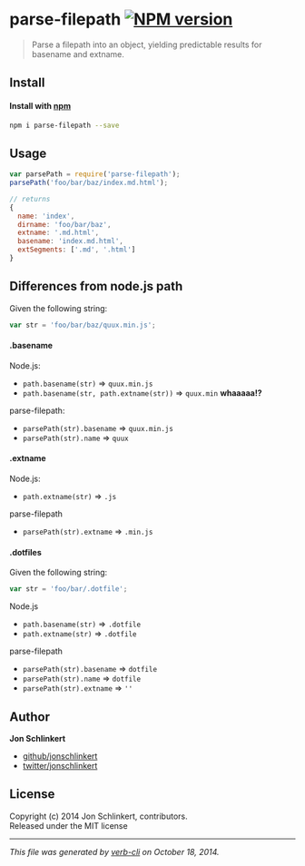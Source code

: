 # parse-filepath [![NPM version](https://badge.fury.io/js/parse-filepath.svg)](http://badge.fury.io/js/parse-filepath)

> Parse a filepath into an object, yielding predictable results for basename and extname.

## Install
#### Install with [npm](npmjs.org)

```bash
npm i parse-filepath --save
```

## Usage

```js
var parsePath = require('parse-filepath');
parsePath('foo/bar/baz/index.md.html');

// returns
{
  name: 'index',
  dirname: 'foo/bar/baz',
  extname: '.md.html',
  basename: 'index.md.html',
  extSegments: ['.md', '.html']
}
```

## Differences from node.js path

Given the following string:

```js
var str = 'foo/bar/baz/quux.min.js';
```

#### .basename

Node.js:

* `path.basename(str)` => `quux.min.js`
* `path.basename(str, path.extname(str))` => `quux.min` **whaaaaa!?**

parse-filepath:

* `parsePath(str).basename` => `quux.min.js`
* `parsePath(str).name` => `quux`


#### .extname

Node.js:

* `path.extname(str)` => `.js`

parse-filepath

* `parsePath(str).extname` => `.min.js`


#### .dotfiles

Given the following string:

```js
var str = 'foo/bar/.dotfile';
```

Node.js

* `path.basename(str)` => `.dotfile`
* `path.extname(str)` => `.dotfile`

parse-filepath

* `parsePath(str).basename` => `dotfile`
* `parsePath(str).name` => `dotfile`
* `parsePath(str).extname` => `''`


## Author

**Jon Schlinkert**
 
+ [github/jonschlinkert](https://github.com/jonschlinkert)
+ [twitter/jonschlinkert](http://twitter.com/jonschlinkert) 

## License
Copyright (c) 2014 Jon Schlinkert, contributors.  
Released under the MIT license

***

_This file was generated by [verb-cli](https://github.com/assemble/verb-cli) on October 18, 2014._